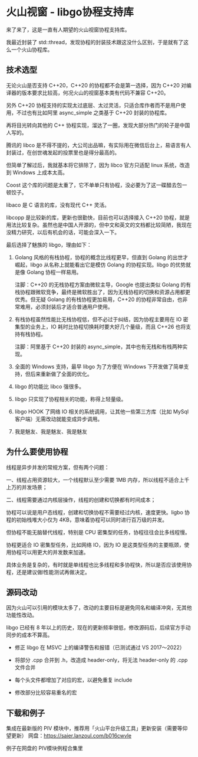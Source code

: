 # 火山视窗 - libgo协程支持库



来了来了，这是一直有人期望的火山视窗协程支持库。

我最近封装了 std::thread，发现协程的封装技术跟这没什么区别，于是就有了这么一个火山协程库。



## 技术选型

无论火山是否支持 C++20，C++20 的协程都不会是第一选择，因为 C++20 对编译器的版本要求比较高，何况火山的视窗基本类有代码不兼容 C++20。

另外 C++20 协程支持的实现太过底层、太过灵活，只适合库作者而不是用户使用，不过也有比如阿里 async_simple 之类基于 C++20 封装的协程库。

再将目光转向其他的 C++ 协程实现，溜达了一圈，发现大部分热门的轮子是中国人写的。

腾讯的 libco 是不得不提的，大公司出品嘛，有实际用在微信后台上，易语言有人封装过，在创世魂发起的投票里也是得分最高的。

但简单了解过后，我就基本将它排除了，因为 libco 官方只适配 linux 系统，改造到 Windows 上成本太高。

Coost 这个库的问题是太重了，它不单单只有协程，没必要为了这一碟醋去包一顿饺子。

libaco 是 C 语言的库，没有现代 C++ 灵活。

libcopp 是比较新的库，更新也很勤快，目前也可以选择接入 C++20 协程，就是用法比较复杂。虽然也是中国人开源的，但中文和英文的文档都比较简陋，我现在没精力研究，以后有机会的话，可能会深入一下。

最后选择了魅族的 libgo，理由如下：

1. Golang 风格的有栈协程，协程的概念比线程更早，但直到 Golang 的出世才崛起，libgo 从名称上就能看出它是模仿 Golang 的协程实现。libgo 的优势就是像 Golang 协程一样易用。

   注脚：C++20 的无栈协程方案由微软主导，Google 也提出类似 Golang 的有栈协程跟微软竞争，最终是微软胜出了，因为无栈协程的切换和资源占用都更优秀。但无疑 Golang 的有栈协程更加易用，C++20 的协程非常自由，也非常难用，必须封装后才适合普通用户使用。

2. 有栈协程虽然性能比无栈协程低，但不必过于纠结，因为协程主要用在 IO 密集型的业务上，IO 耗时比协程切换耗时要大好几个量级，而且 C++26 也将支持有栈协程。

   注脚：阿里基于 C++20 封装的 async_simple，其中也有无栈和有栈两种实现。

3. 全面的 Windows 支持，最早 libgo 为了方便在 Windows 下开发做了简单支持，但后来重新做了全面的优化。

4. libgo 的功能比 libco 强很多。

5. libgo 只实现了协程相关的功能，称得上轻量级。

6. libgo HOOK 了网络 IO 相关的系统调用，让其他一些第三方库（比如 MySql 客户端）无需改动就能变成异步调用。

7. 我是魅友、我是魅友、我是魅友



## 为什么要使用协程

线程是异步并发的常规方案，但有两个问题：

一、线程占用资源较大，一个线程默认至少需要 1MB 内存，所以线程不适合上千上万的并发场景；

二、线程需要通过内核层操作，线程的创建和切换都有时间成本；

协程可以说是用户态线程，创建和切换协程不需要经过内核，速度更快。ligbo 协程的初始栈堆大小仅为 4KB，意味着协程可以同时进行百万级的并发。

但协程不能无脑替代线程，特别是 CPU 密集型的任务，协程往往会比多线程慢。

协程更适合 IO 密集型任务，比如网络 IO，因为 IO 是这类型任务的主要瓶颈，使用协程可以用更大的并发数来加速。

具体业务是复杂的，有时就是单线程也比多线程和多协程快，所以是否应该使用协程，还是建议做l性能测试再做决定。



## 源码改动

因为火山可以引用的模块太多了，改动的主要目标是避免同名和编译冲突，无其他功能性改动。

libgo 已经有 8 年以上的历史，现在的更新频率很低，修改源码后，后续官方手动同步的成本不算高。

- 修正 libgo 在 MSVC 上的编译警告和报错（已测试通过 VS 2017～2022）

- 将部分 .cpp 合并到 .h，改造成 header-only，将无法 header-only 的 .cpp 文件合并

- 每个头文件都增加了对应的宏，以避免重复 include

- 修改部分比较容易重名的宏

  

## 下载和例子

集成在最新版的 PIV 模块中，推荐用「火山平台升级工具」更新安装（需要等仰望更新）
网盘：https://saier.lanzoul.com/b016cwvle

例子在网盘的 PIV模块例程合集里
